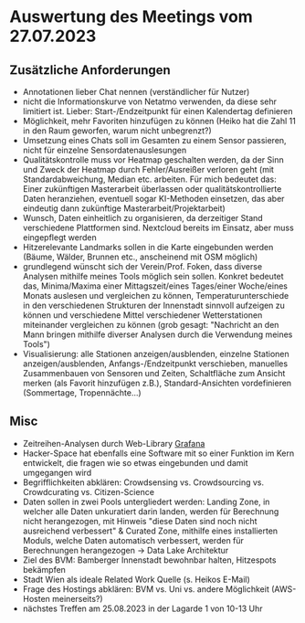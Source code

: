 # Auswertung des Meetings vom 27.07.2023

## Zusätzliche Anforderungen

- Annotationen lieber Chat nennen (verständlicher für Nutzer)
- nicht die Informationskurve von Netatmo verwenden, da diese sehr limitiert ist. Lieber: Start-/Endzeitpunkt für einen Kalendertag definieren
- Möglichkeit, mehr Favoriten hinzufügen zu können (Heiko hat die Zahl 11 in den Raum geworfen, warum nicht unbegrenzt?)
- Umsetzung eines Chats soll im Gesamten zu einem Sensor passieren, nicht für einzelne Sensordatenauslesungen
- Qualitätskontrolle muss vor Heatmap geschalten werden, da der Sinn und Zweck der Heatmap durch Fehler/Ausreißer verloren geht (mit Standardabweichung, Median etc. arbeiten. Für mich bedeutet das: Einer zukünftigen Masterarbeit überlassen oder qualitätskontrollierte Daten heranziehen, eventuell sogar KI-Methoden einsetzen, das aber eindeutig dann zukünftige Masterarbeit/Projektarbeit)
- Wunsch, Daten einheitlich zu organisieren, da derzeitiger Stand verschiedene Plattformen sind. Nextcloud bereits im Einsatz, aber muss eingepflegt werden
- Hitzerelevante Landmarks sollen in die Karte eingebunden werden (Bäume, Wälder, Brunnen etc., anscheinend mit OSM möglich)
- grundlegend wünscht sich der Verein/Prof. Foken, dass diverse Analysen mithilfe meines Tools möglich sein sollen. Konkret bedeutet das, Minima/Maxima einer Mittagszeit/eines Tages/einer Woche/eines Monats auslesen und vergleichen zu können, Temperaturunterschiede in den verschiedenen Strukturen der Innenstadt sinnvoll aufzeigen zu können und verschiedene Mittel verschiedener Wetterstationen miteinander vergleichen zu können (grob gesagt: "Nachricht an den Mann bringen mithilfe diverser Analysen durch die Verwendung meines Tools")
- Visualisierung: alle Stationen anzeigen/ausblenden, einzelne Stationen anzeigen/ausblenden, Anfangs-/Endzeitpunkt verschieben, manuelles Zusammenbauen von Sensoren und Zeiten, Schaltfläche zum Ansicht merken (als Favorit hinzufügen z.B.), Standard-Ansichten vordefinieren (Sommertage, Tropennächte...)

## Misc

- Zeitreihen-Analysen durch Web-Library [Grafana](https://play.grafana.org/d/000000012/grafana-play-home?orgId=1&from=1690482764222&to=1690483080808)
- Hacker-Space hat ebenfalls eine Software mit so einer Funktion im Kern entwickelt, die fragen wie so etwas eingebunden und damit umgegangen wird
- Begrifflichkeiten abklären: Crowdsensing vs. Crowdsourcing vs. Crowdcurating vs. Citizen-Science
- Daten sollen in zwei Pools untergliedert werden: Landing Zone, in welcher alle Daten unkuratiert darin landen, werden für Berechnung nicht herangezogen, mit Hinweis "diese Daten sind noch nicht ausreichend verbessert" & Curated Zone, mithilfe eines installierten Moduls, welche Daten automatisch verbessert, werden für Berechnungen herangezogen -> Data Lake Architektur
- Ziel des BVM: Bamberger Innenstadt bewohnbar halten, Hitzespots bekämpfen
- Stadt Wien als ideale Related Work Quelle (s. Heikos E-Mail)
- Frage des Hostings abklären: BVM vs. Uni vs. andere Möglichkeit (AWS-Hosten meinerseits?)
- nächstes Treffen am 25.08.2023 in der Lagarde 1 von 10-13 Uhr
